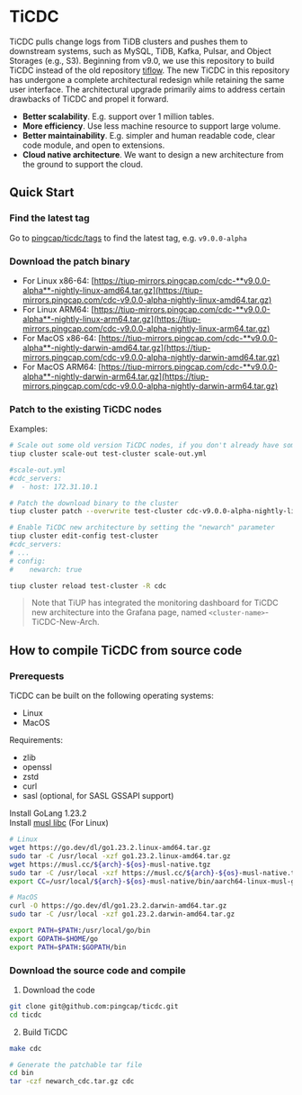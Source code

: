 TiCDC
====
TiCDC pulls change logs from TiDB clusters and pushes them to downstream systems, such as MySQL, TiDB, Kafka, Pulsar, and Object Storages (e.g., S3). Beginning from v9.0, we use this repository to build TiCDC instead of the old repository [tiflow](https://github.com/pingcap/tiflow). The new TiCDC in this repository has undergone a complete architectural redesign while retaining the same user interface. The architectural upgrade primarily aims to address certain drawbacks of TiCDC and propel it forward.

* **Better scalability**. E.g. support over 1 million tables.
* **More efficiency**. Use less machine resource to support large volume.
* **Better maintainability**. E.g. simpler and human readable code, clear code module, and open to extensions.
* **Cloud native architecture**. We want to design a new architecture from the ground to support the cloud.

## Quick Start

### Find the latest tag
Go to [pingcap/ticdc/tags](https://github.com/pingcap/ticdc/tags) to find the latest tag, e.g. `v9.0.0-alpha`

### Download the patch binary
* For Linux x86-64: [https://tiup-mirrors.pingcap.com/cdc-**v9.0.0-alpha**-nightly-linux-amd64.tar.gz](https://tiup-mirrors.pingcap.com/cdc-v9.0.0-alpha-nightly-linux-amd64.tar.gz)
* For Linux ARM64: [https://tiup-mirrors.pingcap.com/cdc-**v9.0.0-alpha**-nightly-linux-arm64.tar.gz](https://tiup-mirrors.pingcap.com/cdc-v9.0.0-alpha-nightly-linux-arm64.tar.gz)
* For MacOS x86-64: [https://tiup-mirrors.pingcap.com/cdc-**v9.0.0-alpha**-nightly-darwin-amd64.tar.gz](https://tiup-mirrors.pingcap.com/cdc-v9.0.0-alpha-nightly-darwin-amd64.tar.gz)
* For MacOS ARM64: [https://tiup-mirrors.pingcap.com/cdc-**v9.0.0-alpha**-nightly-darwin-arm64.tar.gz](https://tiup-mirrors.pingcap.com/cdc-v9.0.0-alpha-nightly-darwin-arm64.tar.gz)

### Patch to the existing TiCDC nodes
Examples:
```bash
# Scale out some old version TiCDC nodes, if you don't already have some
tiup cluster scale-out test-cluster scale-out.yml

#scale-out.yml
#cdc_servers:
#  - host: 172.31.10.1

# Patch the download binary to the cluster
tiup cluster patch --overwrite test-cluster cdc-v9.0.0-alpha-nightly-linux-amd64.tar.gz -R cdc

# Enable TiCDC new architecture by setting the "newarch" parameter
tiup cluster edit-config test-cluster
#cdc_servers:
# ...
# config:
#    newarch: true

tiup cluster reload test-cluster -R cdc
```

> Note that TiUP has integrated the monitoring dashboard for TiCDC new architecture into the Grafana page, named `<cluster-name>`-TiCDC-New-Arch. 

## How to compile TiCDC from source code

### Prerequests
TiCDC can be built on the following operating systems:

* Linux
* MacOS

Requirements:
 * zlib
 * openssl
 * zstd
 * curl
 * sasl (optional, for SASL GSSAPI support)

Install GoLang 1.23.2  
Install [musl libc](https://musl.cc/#binaries) (For Linux)

```bash
# Linux
wget https://go.dev/dl/go1.23.2.linux-amd64.tar.gz
sudo tar -C /usr/local -xzf go1.23.2.linux-amd64.tar.gz
wget https://musl.cc/${arch}-${os}-musl-native.tgz 
sudo tar -C /usr/local -xzf https://musl.cc/${arch}-${os}-musl-native.tgz
export CC=/usr/local/${arch}-${os}-musl-native/bin/aarch64-linux-musl-gcc

# MacOS
curl -O https://go.dev/dl/go1.23.2.darwin-amd64.tar.gz
sudo tar -C /usr/local -xzf go1.23.2.darwin-amd64.tar.gz

export PATH=$PATH:/usr/local/go/bin
export GOPATH=$HOME/go
export PATH=$PATH:$GOPATH/bin
```

### Download the source code and compile

1. Download the code
```bash
git clone git@github.com:pingcap/ticdc.git
cd ticdc
```

2. Build TiCDC

```bash
make cdc

# Generate the patchable tar file
cd bin
tar -czf newarch_cdc.tar.gz cdc
```